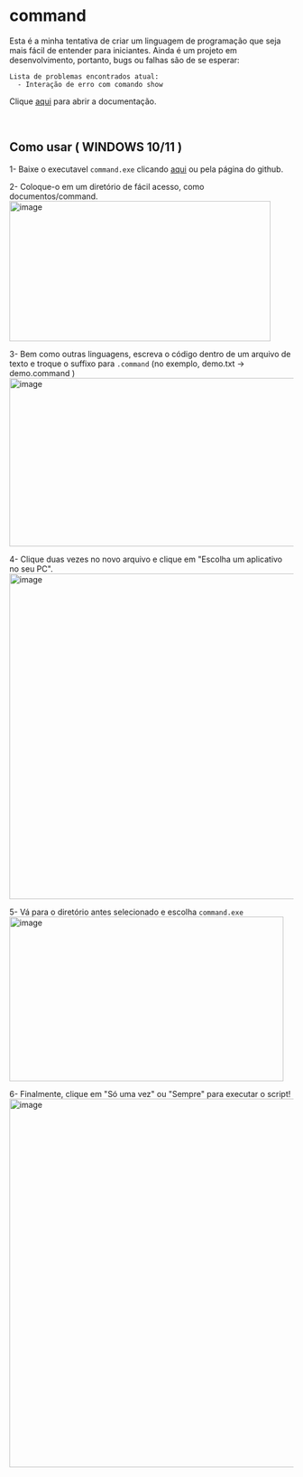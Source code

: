 # command
Esta é a minha tentativa de criar um linguagem de programação que seja mais fácil de entender para iniciantes.
Ainda é um projeto em desenvolvimento, portanto, bugs ou falhas são de se esperar:

    Lista de problemas encontrados atual:
      - Interação de erro com comando show

Clique [aqui](https://github.com/HenriqueFReinaldi/command/blob/main/command/uso/doc.md) para abrir a documentação.

<br>

## Como usar ( WINDOWS 10/11 )

1- Baixe o executavel `command.exe` clicando [aqui](https://github.com/HenriqueFReinaldi/command/raw/main/command.exe) ou pela página do github.<br>

2- Coloque-o em um diretório de fácil acesso, como documentos/command.<br>
<img width="463" height="248" alt="image" src="https://github.com/user-attachments/assets/c614e1c2-29c2-4176-8086-eac58d127281" />
<br>

3- Bem como outras linguagens, escreva o código dentro de um arquivo de texto e troque o suffixo para `.command` (no exemplo, demo.txt -> demo.command )<br>
<img width="539" height="298" alt="image" src="https://github.com/user-attachments/assets/cbc38713-dd6d-407d-98c0-9d21454ef0d2" /><br>

4- Clique duas vezes no novo arquivo e clique em "Escolha um aplicativo no seu PC".<br>
<img width="600" height="576" alt="image" src="https://github.com/user-attachments/assets/f44badf2-c37e-4547-acbb-628fa6220072" /><br>

5- Vá para o diretório antes selecionado e escolha `command.exe`<br>
<img width="486" height="291" alt="image" src="https://github.com/user-attachments/assets/038faa1f-34ae-4538-950f-273079c935e0" /><br>

6- Finalmente, clique em "Só uma vez" ou "Sempre" para executar o script!<br>
<img width="673" height="652" alt="image" src="https://github.com/user-attachments/assets/671f83ec-3ed2-417b-9a2e-547c7fb48e32" />



